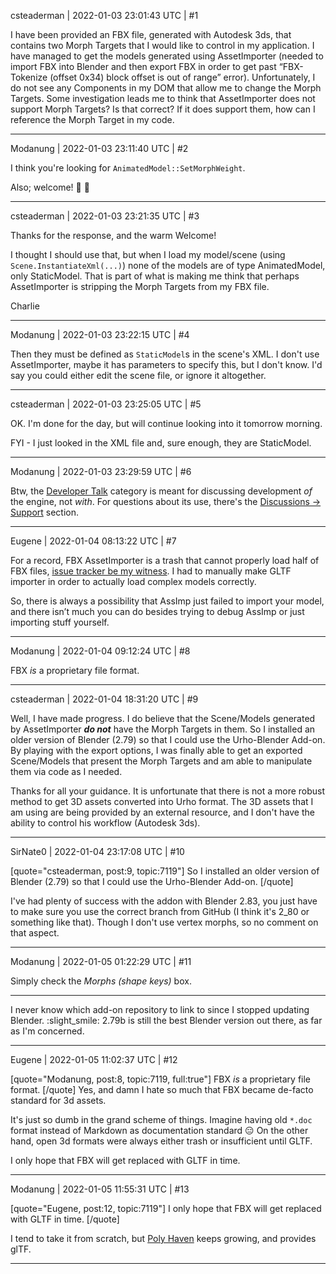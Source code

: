 csteaderman | 2022-01-03 23:01:43 UTC | #1

I have been provided an FBX file, generated with Autodesk 3ds, that contains two Morph Targets that I would like to control in my application. I have managed to get the models generated using AssetImporter (needed to import FBX into Blender and then export FBX in order to get past “FBX-Tokenize (offset 0x34) block offset is out of range” error). Unfortunately, I do not see any Components in my DOM that allow me to change the Morph Targets. Some investigation leads me to think that AssetImporter does not support Morph Targets? Is that correct? If it does support them, how can I reference the Morph Target in my code.

-------------------------

Modanung | 2022-01-03 23:11:40 UTC | #2

I think you're looking for `AnimatedModel::SetMorphWeight`.

Also; welcome! :confetti_ball: :slightly_smiling_face:

-------------------------

csteaderman | 2022-01-03 23:21:35 UTC | #3

Thanks for the response, and the warm Welcome!

I thought I should use that, but when I load my model/scene (using `Scene.InstantiateXml(...)`) none of the models are of type AnimatedModel, only StaticModel. That is part of what is making me think that perhaps AssetImporter is stripping the Morph Targets from my FBX file.

Charlie

-------------------------

Modanung | 2022-01-03 23:22:15 UTC | #4

Then they must be defined as `StaticModel`s in the scene's XML.
I don't use AssetImporter, maybe it has parameters to specify this, but I don't know. I'd say you could either edit the scene file, or ignore it altogether.

-------------------------

csteaderman | 2022-01-03 23:25:05 UTC | #5

OK. I'm done for the day, but will continue looking into it tomorrow morning.

FYI - I just looked in the XML file and, sure enough, they are StaticModel.

-------------------------

Modanung | 2022-01-03 23:29:59 UTC | #6

Btw, the [Developer Talk](/c/developer-talk) category is meant for discussing development _of_ the engine, not _with_. For questions about its use, there's the [Discussions -> Support](/c/discussions/support) section.

-------------------------

Eugene | 2022-01-04 08:13:22 UTC | #7

For a record, FBX AssetImporter is a trash that cannot properly load half of FBX files, [issue tracker be my witness](https://github.com/assimp/assimp/labels/FBX).
I had to manually make GLTF importer in order to actually load complex models correctly.

So, there is always a possibility that AssImp just failed to import your model, and there isn’t much you can do besides trying to debug AssImp or just importing stuff yourself.

-------------------------

Modanung | 2022-01-04 09:12:24 UTC | #8

FBX _is_ a proprietary file format.

-------------------------

csteaderman | 2022-01-04 18:31:20 UTC | #9

Well, I have made progress. I do believe that the Scene/Models generated by AssetImporter ***do not*** have the Morph Targets in them. So I installed an older version of Blender (2.79) so that I could use the Urho-Blender Add-on. By playing with the export options, I was finally able to get an exported Scene/Models that present the Morph Targets and am able to manipulate them via code as I needed.

Thanks for all your guidance. It is unfortunate that there is not a more robust method to get 3D assets converted into Urho format. The 3D assets that I am using are being provided by an external resource, and I don't have the ability to control his workflow (Autodesk 3ds).

-------------------------

SirNate0 | 2022-01-04 23:17:08 UTC | #10

[quote="csteaderman, post:9, topic:7119"]
So I installed an older version of Blender (2.79) so that I could use the Urho-Blender Add-on.
[/quote]

I've had plenty of success with the addon with Blender 2.83, you just have to make sure you use the correct branch from GitHub (I think it's 2_80 or something like that). Though I don't use vertex morphs, so no comment on that aspect.

-------------------------

Modanung | 2022-01-05 01:22:29 UTC | #11

Simply check the _Morphs (shape keys)_ box.

---

I never know which add-on repository to link to since I stopped updating Blender. :slight_smile:
2.79b is still the best Blender version out there, as far as I'm concerned.

-------------------------

Eugene | 2022-01-05 11:02:37 UTC | #12

[quote="Modanung, post:8, topic:7119, full:true"]
FBX *is* a proprietary file format.
[/quote]
Yes, and damn I hate so much that FBX became de-facto standard for 3d assets.

It's just so dumb in the grand scheme of things. Imagine having old `*.doc` format instead of Markdown as documentation standard :expressionless: On the other hand, open 3d formats were always either trash or insufficient until GLTF.

I only hope that FBX will get replaced with GLTF in time.

-------------------------

Modanung | 2022-01-05 11:55:31 UTC | #13

[quote="Eugene, post:12, topic:7119"]
I only hope that FBX will get replaced with GLTF in time.
[/quote]

I tend to take it from scratch, but [Poly Haven](https://polyhaven.com/models) keeps growing, and provides glTF.

-------------------------

